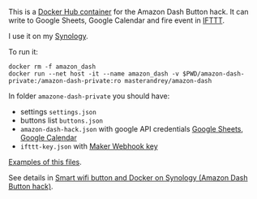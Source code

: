 This is a [Docker Hub container](https://hub.docker.com/r/masterandrey/docker-amazon-dash-button-hack/) 
for the Amazon Dash Button hack.
It can write to Google Sheets, Google Calendar and fire event in [IFTTT](https://ifttt.com).

I use it on my [Synology](https://www.synology.com).

To run it:
```
docker rm -f amazon_dash
docker run --net host -it --name amazon_dash -v $PWD/amazon-dash-private:/amazon-dash-private:ro masterandrey/amazon-dash
```

In folder `amazone-dash-private` you should have:


* settings `settings.json` 
* buttons list `buttons.json` 
* `amazon-dash-hack.json` with google API credentials [Google Sheets](https://console.developers.google.com/start/api?id=sheets.googleapis.com), [Google Calendar](https://console.developers.google.com/start/api?id=calendar)
* `ifttt-key.json` with [Maker Webhook key](https://ifttt.com/services/maker_webhooks/settings)

[Examples of this files](https://github.com/masterandrey/docker-amazon-dash-button-hack/tree/master/amazon-dash-private).

See details in [Smart wifi button and Docker on Synology (Amazon Dash Button hack)](http://masterandrey.com/posts/en/amazon_dash_button_hack/).
